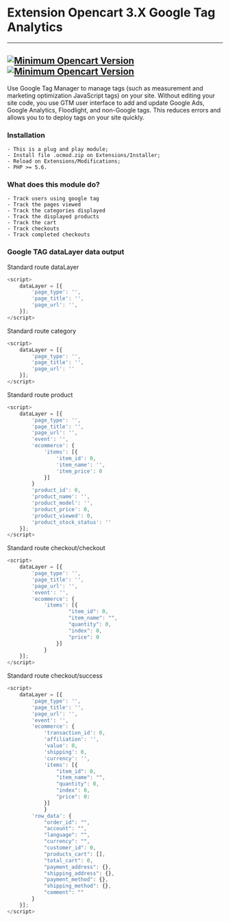 # Extension Opencart 3.X Google Tag Analytics
---
[![Minimum Opencart Version](https://img.shields.io/badge/Opencart-%3E%3D%203.X-green)](https://www.opencart.com/index.php?route=common/home)
[![Minimum Opencart Version](https://img.shields.io/badge/Donate-Buy%20me%20a%20coffee%2C%20Thanks!!-orange)](https://www.buymeacoffee.com/davidev)
---
Use Google Tag Manager to manage tags (such as measurement and marketing optimization JavaScript tags) on your site. Without editing your site code, you use GTM user interface to add and update Google Ads, Google Analytics, Floodlight, and non-Google tags. This reduces errors and allows you to to deploy tags on your site quickly.

### Installation
```text
- This is a plug and play module;
- Install file .ocmod.zip on Extensions/Installer; 
- Reload on Extensions/Modifications;
- PHP >= 5.6.
```

### What does this module do?
```text
- Track users using google tag
- Track the pages viewed
- Track the categories displayed
- Track the displayed products
- Track the cart
- Track checkouts
- Track completed checkouts
```


### Google TAG dataLayer data output
Standard route dataLayer
```javascript
<script>
    dataLayer = [{    
        'page_type': '',    
        'page_title': '',    
        'page_url': '',
    }];
</script>
```

Standard route category
```javascript
<script>
    dataLayer = [{    
        'page_type': '',    
        'page_title': '',    
        'page_url': ''
    }];
</script>
```

Standard route product
```javascript
<script>
    dataLayer = [{    
        'page_type': '',    
        'page_title': '',    
        'page_url': '',    
        'event': '',    
        'ecommerce': {        
            'items': [{            
                'item_id': 0,            
                'item_name': '',
                'item_price': 0       
            }]   
        }    
        'product_id': 0,    
        'product_name': '',    
        'product_model': '',    
        'product_price': 0,    
        'product_viewed': 0,    
        'product_stock_status': ''
    }];
</script>
```

Standard route checkout/checkout
```javascript
<script>
    dataLayer = [{    
        'page_type': '',    
        'page_title': '',    
        'page_url': '',    
        'event': '',    
        'ecommerce': {        
            'items': [{
                    "item_id": 0,
                    "item_name": "",
                    "quantity": 0,
                    "index": 0,
                    "price": 0
                }]    
            }
    }];
</script>
```

Standard route checkout/success
```javascript
<script>
    dataLayer = [{    
        'page_type': '',    
        'page_title': '',    
        'page_url': '',    
        'event': '',   
        'ecommerce': {        
            'transaction_id': 0,        
            'affiliation': '',       
            'value': 0,        
            'shipping': 0,      
            'currency': '',      
            'items': [{
                "item_id": 0,
                "item_name": "",
                "quantity": 0,
                "index": 0,
                "price": 0:
            }]    
            }    
        'row_data': {
            "order_id": "",
            "account": "",
            "language": "",
            "currency": "",
            "customer_id": 0,
            "products_cart": [],
            "total_cart": 0,
            "payment_address": {},
            "shipping_address": {},
            "payment_method": {},
            "shipping_method": {},
            "comment": ""
        }
    }];
</script>
```